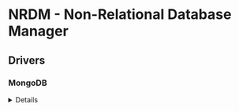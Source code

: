 # NRDM - Non-Relational Database Manager

## Drivers

### MongoDB

<details>
1. Add the following imports:

```go
import (
    "fmt"
    "context"

    "go.mongodb.org/mongo-driver/bson"
    "go.mongodb.org/mongo-driver/mongo"
    "go.mongodb.org/mongo-driver/mongo/options"
)
```

2. Replace the placeholder method:

```go
type MongoConn struct {
	conn *mongo.Client
}

func connectMongoDB(config DatabaseConfig) (*MongoConn, error) {
	if config.uri == "" {
		return nil, fmt.Errorf("mongodb uri must not be empty")
	}
	clientOptions := options.Client().ApplyURI(config.uri)

	client, err := mongo.Connect(context.TODO(), clientOptions)
	if err != nil {
		return nil, fmt.Errorf("failed to connect to MongoDB: %w", err)
	}
	if err := client.Database("admin").RunCommand(context.TODO(), bson.D{{Key: "ping", Value: 1}}).Err(); err != nil {
		return nil, fmt.Errorf("unable to ping MongoDB for checking connection")
	}

	conn := &MongoConn{client}
	return conn, nil
}
```

</details>
